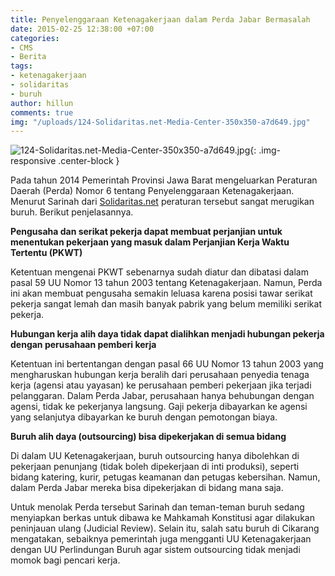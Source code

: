 ```yaml
---
title: Penyelenggaraan Ketenagakerjaan dalam Perda Jabar Bermasalah
date: 2015-02-25 12:38:00 +07:00
categories:
- CMS
- Berita
tags:
- ketenagakerjaan
- solidaritas
- buruh
author: hillun
comments: true
img: "/uploads/124-Solidaritas.net-Media-Center-350x350-a7d649.jpg"
---
```


![124-Solidaritas.net-Media-Center-350x350-a7d649.jpg](/uploads/124-Solidaritas.net-Media-Center-350x350-a7d649.jpg){: .img-responsive .center-block }

Pada tahun 2014 Pemerintah Provinsi Jawa Barat mengeluarkan Peraturan Daerah (Perda) Nomor 6 tentang Penyelenggaraan Ketenagakerjaan. Menurut Sarinah dari [Solidaritas.net](http://solidaritas.net/) peraturan tersebut sangat merugikan buruh. Berikut penjelasannya.

**Pengusaha dan serikat pekerja dapat membuat perjanjian untuk menentukan pekerjaan yang masuk dalam Perjanjian Kerja Waktu Tertentu (PKWT)**

Ketentuan mengenai PKWT sebenarnya sudah diatur dan dibatasi dalam pasal 59 UU Nomor 13 tahun 2003 tentang Ketenagakerjaan. Namun, Perda ini akan membuat pengusaha semakin leluasa karena posisi tawar serikat pekerja sangat lemah dan masih banyak pabrik yang belum memiliki serikat pekerja.

**Hubungan kerja alih daya tidak dapat dialihkan menjadi hubungan pekerja dengan perusahaan pemberi kerja**

Ketentuan ini bertentangan dengan pasal 66 UU Nomor 13 tahun 2003 yang mengharuskan hubungan kerja beralih dari perusahaan penyedia tenaga kerja (agensi atau yayasan) ke perusahaan pemberi pekerjaan jika terjadi pelanggaran. Dalam Perda Jabar, perusahaan hanya behubungan dengan agensi, tidak ke pekerjanya langsung. Gaji pekerja dibayarkan ke agensi yang selanjutya dibayarkan ke buruh dengan pemotongan biaya.

**Buruh alih daya (outsourcing) bisa dipekerjakan di semua bidang**

Di dalam UU Ketenagakerjaan, buruh outsourcing hanya dibolehkan di pekerjaan penunjang (tidak boleh dipekerjaan di inti produksi), seperti bidang katering, kurir, petugas keamanan dan petugas kebersihan. Namun, dalam Perda Jabar mereka bisa dipekerjakan di bidang mana saja.

Untuk menolak Perda tersebut Sarinah dan teman-teman buruh sedang menyiapkan berkas untuk dibawa ke Mahkamah Konstitusi agar dilakukan peninjauan ulang (Judicial Review). Selain itu, salah satu buruh di Cikarang mengatakan, sebaiknya pemerintah juga mengganti UU Ketenagakerjaan dengan UU Perlindungan Buruh agar sistem outsourcing tidak menjadi momok bagi pencari kerja.